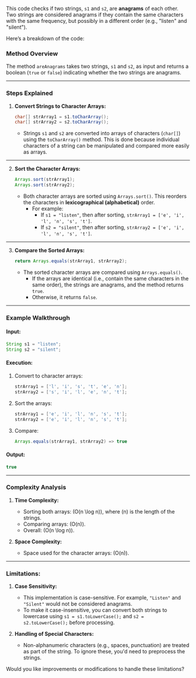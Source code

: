 

This code checks if two strings, `s1` and `s2`, are **anagrams** of each other. Two strings are considered anagrams if they contain the same characters with the same frequency, but possibly in a different order (e.g., "listen" and "silent").

Here’s a breakdown of the code:

### Method Overview

The method `areAnagrams` takes two strings, `s1` and `s2`, as input and returns a boolean (`true` or `false`) indicating whether the two strings are anagrams.

---

### Steps Explained

1. **Convert Strings to Character Arrays:**
   ```java
   char[] strArray1 = s1.toCharArray();
   char[] strArray2 = s2.toCharArray();
   ```
   - Strings `s1` and `s2` are converted into arrays of characters (`char[]`) using the `toCharArray()` method. This is done because individual characters of a string can be manipulated and compared more easily as arrays.

---

2. **Sort the Character Arrays:**
   ```java
   Arrays.sort(strArray1);
   Arrays.sort(strArray2);
   ```
   - Both character arrays are sorted using `Arrays.sort()`. This reorders the characters in **lexicographical (alphabetical)** order.
     - For example:
       - If `s1 = "listen"`, then after sorting, `strArray1 = ['e', 'i', 'l', 'n', 's', 't']`.
       - If `s2 = "silent"`, then after sorting, `strArray2 = ['e', 'i', 'l', 'n', 's', 't']`.

---

3. **Compare the Sorted Arrays:**
   ```java
   return Arrays.equals(strArray1, strArray2);
   ```
   - The sorted character arrays are compared using `Arrays.equals()`. 
     - If the arrays are identical (i.e., contain the same characters in the same order), the strings are anagrams, and the method returns `true`.
     - Otherwise, it returns `false`.

---

### Example Walkthrough

#### Input:
```java
String s1 = "listen";
String s2 = "silent";
```

#### Execution:
1. Convert to character arrays:
   ```java
   strArray1 = ['l', 'i', 's', 't', 'e', 'n'];
   strArray2 = ['s', 'i', 'l', 'e', 'n', 't'];
   ```

2. Sort the arrays:
   ```java
   strArray1 = ['e', 'i', 'l', 'n', 's', 't'];
   strArray2 = ['e', 'i', 'l', 'n', 's', 't'];
   ```

3. Compare:
   ```java
   Arrays.equals(strArray1, strArray2) => true
   ```

#### Output:
```java
true
```

---

### Complexity Analysis

1. **Time Complexity:**
   - Sorting both arrays: \(O(n \log n)\), where \(n\) is the length of the strings.
   - Comparing arrays: \(O(n)\).
   - Overall: \(O(n \log n)\).

2. **Space Complexity:**
   - Space used for the character arrays: \(O(n)\).

---

### Limitations:
1. **Case Sensitivity:**
   - This implementation is case-sensitive. For example, `"Listen"` and `"Silent"` would not be considered anagrams.
   - To make it case-insensitive, you can convert both strings to lowercase using `s1 = s1.toLowerCase();` and `s2 = s2.toLowerCase();` before processing.

2. **Handling of Special Characters:**
   - Non-alphanumeric characters (e.g., spaces, punctuation) are treated as part of the string. To ignore these, you'd need to preprocess the strings.

Would you like improvements or modifications to handle these limitations?